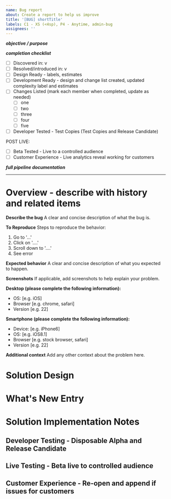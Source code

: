 ```yaml
---
name: Bug report
about: Create a report to help us improve
title: '[BUG] shortTitle'
labels: C1 - XS (<4sp), P4 - Anytime, admin-bug
assignees: ''
---
```


**_objective / purpose_**

**_completion checklist_**

- [ ] Discovered in: v
- [ ] Resolved/introduced in: v
- [ ] Design Ready - labels, estimates
- [ ] Development Ready - design and change list created, updated complexity label and estimates
- [ ] Changes Listed (mark each member when completed, update as needed)
  - [ ] one
  - [ ] two
  - [ ] three
  - [ ] four
  - [ ] five
- [ ] Developer Tested - Test Copies (Test Copies and Release Candidate)

POST LIVE:

- [ ] Beta Tested - Live to a controlled audience
- [ ] Customer Experience - Live analytics reveal working for customers

**_full pipeline documentation_**

---

# Overview - describe with history and related items

**Describe the bug**
A clear and concise description of what the bug is.

**To Reproduce**
Steps to reproduce the behavior:

1. Go to '...'
2. Click on '....'
3. Scroll down to '....'
4. See error

**Expected behavior**
A clear and concise description of what you expected to happen.

**Screenshots**
If applicable, add screenshots to help explain your problem.

**Desktop (please complete the following information):**

- OS: [e.g. iOS]
- Browser [e.g. chrome, safari]
- Version [e.g. 22]

**Smartphone (please complete the following information):**

- Device: [e.g. iPhone6]
- OS: [e.g. iOS8.1]
- Browser [e.g. stock browser, safari]
- Version [e.g. 22]

**Additional context**
Add any other context about the problem here.

# Solution Design

# What's New Entry

# Solution Implementation Notes

## Developer Testing - Disposable Alpha and Release Candidate

## Live Testing - Beta live to controlled audience

## Customer Experience - Re-open and append if issues for customers
